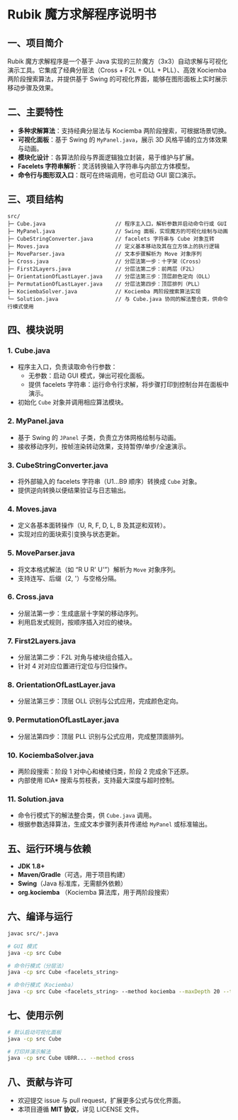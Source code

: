 # Rubik 魔方求解程序说明书

## 一、项目简介

Rubik 魔方求解程序是一个基于 Java 实现的三阶魔方（3x3）自动求解与可视化演示工具。它集成了经典分层法（Cross + F2L + OLL + PLL）、高效 Kociemba 两阶段搜索算法，并提供基于 Swing 的可视化界面，能够在图形面板上实时展示移动步骤及效果。

## 二、主要特性

- **多种求解算法**：支持经典分层法与 Kociemba 两阶段搜索，可根据场景切换。
- **可视化面板**：基于 Swing 的 `MyPanel.java`，展示 3D 风格平铺的立方体效果与动画。
- **模块化设计**：各算法阶段与界面逻辑独立封装，易于维护与扩展。
- **Facelets 字符串解析**：灵活转换输入字符串与内部立方体模型。
- **命令行与图形双入口**：既可在终端调用，也可启动 GUI 窗口演示。

## 三、项目结构

```
src/
├─ Cube.java                      // 程序主入口，解析参数并启动命令行或 GUI
├─ MyPanel.java                   // Swing 面板，实现魔方的可视化绘制与动画
├─ CubeStringConverter.java       // facelets 字符串与 Cube 对象互转
├─ Moves.java                     // 定义基本移动及其在立方体上的执行逻辑
├─ MoveParser.java                // 文本步骤解析为 Move 对象序列
├─ Cross.java                     // 分层法第一步：十字架（Cross）
├─ First2Layers.java              // 分层法第二步：前两层（F2L）
├─ OrientationOfLastLayer.java    // 分层法第三步：顶层颜色定向（OLL）
├─ PermutationOfLastLayer.java    // 分层法第四步：顶层排列（PLL）
├─ KociembaSolver.java            // Kociemba 两阶段搜索算法实现
└─ Solution.java                  // 与 Cube.java 协同的解法整合类，供命令行模式使用
```

## 四、模块说明

### 1. Cube.java

- 程序主入口，负责读取命令行参数：
  - 无参数：启动 GUI 模式，弹出可视化面板。
  - 提供 facelets 字符串：运行命令行求解，将步骤打印到控制台并在面板中演示。
- 初始化 `Cube` 对象并调用相应算法模块。

### 2. MyPanel.java

- 基于 Swing 的 `JPanel` 子类，负责立方体网格绘制与动画。
- 接收移动序列，按帧渲染转动效果，支持暂停/单步/全速演示。

### 3. CubeStringConverter.java

- 将外部输入的 facelets 字符串（U1…B9 顺序）转换成 `Cube` 对象。
- 提供逆向转换以便结果验证与日志输出。

### 4. Moves.java

- 定义各基本面转操作（U, R, F, D, L, B 及其逆和双转）。
- 实现对应的面块索引变换与状态更新。

### 5. MoveParser.java

- 将文本格式解法（如 “R U R' U'”）解析为 `Move` 对象序列。
- 支持连写、后缀（2, '）与空格分隔。

### 6. Cross.java

- 分层法第一步：生成底层十字架的移动序列。
- 利用启发式规则，按顺序插入对应的棱块。

### 7. First2Layers.java

- 分层法第二步：F2L 对角与棱块组合插入。
- 针对 4 对对应位置进行定位与归位操作。

### 8. OrientationOfLastLayer.java

- 分层法第三步：顶层 OLL 识别与公式应用，完成颜色定向。

### 9. PermutationOfLastLayer.java

- 分层法第四步：顶层 PLL 识别与公式应用，完成整顶面排列。

### 10. KociembaSolver.java

- 两阶段搜索：阶段 1 对中心和棱棱归类，阶段 2 完成余下还原。
- 内部使用 IDA\* 搜索与剪枝表，支持最大深度与超时控制。

### 11. Solution.java

- 命令行模式下的解法整合类，供 `Cube.java` 调用。
- 根据参数选择算法，生成文本步骤列表并传递给 `MyPanel` 或标准输出。

## 五、运行环境与依赖

- **JDK 1.8+**
- **Maven/Gradle**（可选，用于项目构建）
- **Swing**（Java 标准库，无需额外依赖）
- **org.kociemba** （Kociemba 算法库，用于两阶段搜索）

## 六、编译与运行

```bash
javac src/*.java
```

```bash
# GUI 模式
java -cp src Cube

# 命令行模式（分层法）
java -cp src Cube <facelets_string>

# 命令行模式（Kociemba）
java -cp src Cube <facelets_string> --method kociemba --maxDepth 20 --timeOut 5
```

## 七、使用示例

```bash
# 默认启动可视化面板
java -cp src Cube

# 打印并演示解法
java -cp src Cube UBRR... --method cross
```

## 八、贡献与许可

- 欢迎提交 issue 与 pull request，扩展更多公式与优化界面。
- 本项目遵循 **MIT 协议**，详见 LICENSE 文件。

